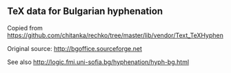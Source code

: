 ## TeX data for Bulgarian hyphenation

Copied from https://github.com/chitanka/rechko/tree/master/lib/vendor/Text_TeXHyphen

Original source: http://bgoffice.sourceforge.net

See also http://logic.fmi.uni-sofia.bg/hyphenation/hyph-bg.html

